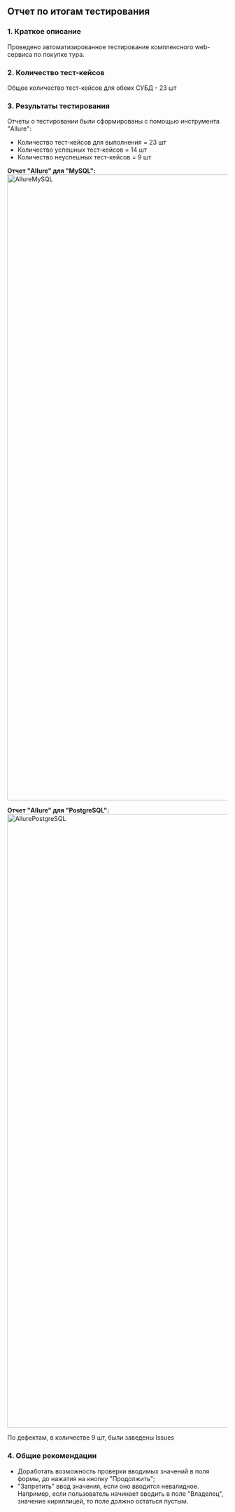 ## Отчет по итогам тестирования
### 1. Краткое описание
Проведено автоматизированное тестирование комплексного web-сервиса по покупке тура.

### 2. Количество тест-кейсов
Общее количество тест-кейсов для обеих СУБД - 23 шт

### 3. Результаты тестирования
Отчеты о тестировании были сформированы с помощью инструмента "Allure":
* Количество тест-кейсов для выполнения = 23 шт
* Количество успешных тест-кейсов = 14 шт
* Количество неуспешных тест-кейсов = 9 шт

**Отчет "Allure" для "MySQL":**
<img width="1426" alt="AllureMySQL" src="https://user-images.githubusercontent.com/75333812/117539539-d1767280-b013-11eb-9241-4764b0687e1c.png">


**Отчет "Allure" для "PostgreSQL":**
<img width="1398" alt="AllurePostgreSQL" src="https://user-images.githubusercontent.com/75333812/117539544-da674400-b013-11eb-95dd-3c8815cdd2e9.png">

По дефектам, в количестве 9 шт, были заведены Issues

### 4. Общие рекомендации
* Доработать возможность проверки вводимых значений в поля формы, до нажатия на кнопку "Продолжить"; 
* "Запретить" ввод значения, если оно вводится невалидное. Например, если пользователь начинает
вводить в поле "Владелец", значение кириллицей, то поле должно остаться пустым.

